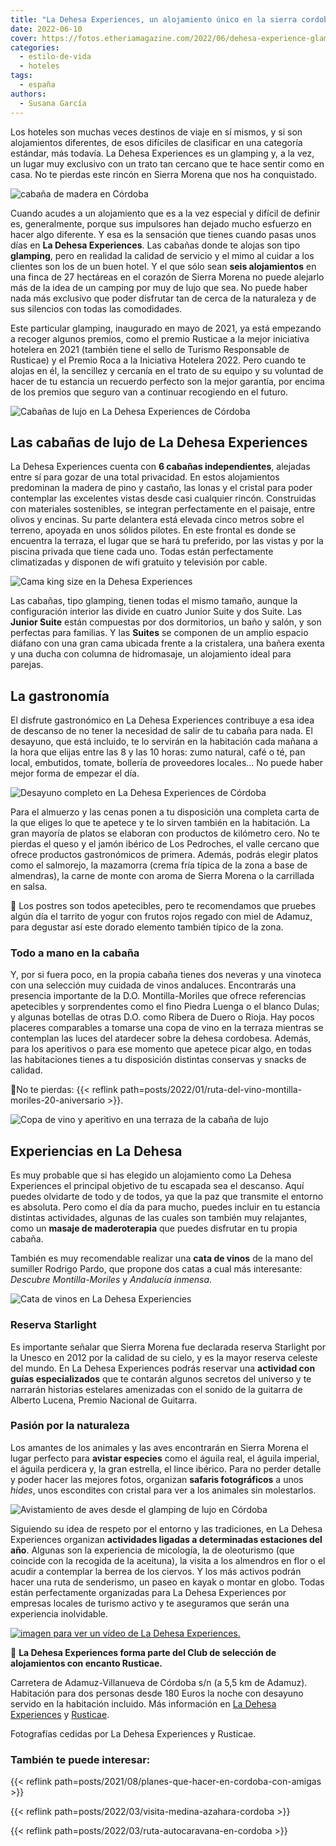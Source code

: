 ```yaml
---
title: "La Dehesa Experiences, un alojamiento único en la sierra cordobesa"
date: 2022-06-10
cover: https://fotos.etheriamagazine.com/2022/06/dehesa-experience-glamping.jpg
categories: 
  - estilo-de-vida
  - hoteles
tags: 
  - españa
authors: 
  - Susana García
---
```


Los hoteles son muchas veces destinos de viaje en sí mismos, y si son alojamientos diferentes, de esos difíciles de clasificar en una categoría estándar, más todavía. La Dehesa Experiences es un glamping y, a la vez, un lugar muy exclusivo con un trato tan cercano que te hace sentir como en casa. No te pierdas este rincón en Sierra Morena que nos ha conquistado.

![cabaña de madera en Córdoba](https://fotos.etheriamagazine.com/2022/06/dehesa-experience-glamping.jpg "Cabaña tipo glamping en La Dehesa Experience.")

Cuando acudes a un alojamiento que es a la vez especial y difícil de definir es, 
generalmente, porque sus impulsores han dejado mucho esfuerzo en hacer algo diferente. Y 
esa es la sensación que tienes cuando pasas unos días en **La Dehesa Experiences**. Las 
cabañas donde te alojas son tipo **glamping**, pero en realidad la calidad de servicio y 
el mimo al cuidar a los clientes son los de un buen hotel. Y el que sólo sean **seis 
alojamientos** en una finca de 27 hectáreas en el corazón de Sierra Morena no puede 
alejarlo más de la idea de un camping por muy de lujo que sea. No puede haber nada más 
exclusivo que poder disfrutar tan de cerca de la naturaleza y de sus silencios con todas 
las comodidades. 

Este particular glamping, inaugurado en mayo de 2021, ya está empezando a recoger 
algunos premios, como el premio Rusticae a la mejor iniciativa hotelera en 2021 (también 
tiene el sello de Turismo Responsable de Rusticae) y el Premio Roca a la Iniciativa 
Hotelera 2022. Pero cuando te alojas en él, la sencillez y cercanía en el trato de su 
equipo y su voluntad de hacer de tu estancia un recuerdo perfecto son la mejor garantía, 
por encima de los premios que seguro van a continuar recogiendo en el futuro. 

![Cabañas de lujo en La Dehesa Experiences de Córdoba](https://fotos.etheriamagazine.com/2022/06/dehesa-experiences-finca.jpg "Finca de La Dehesa Experience.")

## Las cabañas de lujo de La Dehesa Experiences

La Dehesa Experiences cuenta con **6 cabañas independientes**, alejadas entre sí para 
gozar de una total privacidad. En estos alojamientos predominan la madera de pino y 
castaño, las lonas y el cristal para poder contemplar las excelentes vistas desde casi 
cualquier rincón. Construidas con materiales sostenibles, se integran perfectamente en 
el paisaje, entre olivos y encinas. Su parte delantera está elevada cinco metros sobre 
el terreno, apoyada en unos sólidos pilotes. En este frontal es donde se encuentra la 
terraza, el lugar que se hará tu preferido, por las vistas y por la piscina privada que 
tiene cada uno. Todas están perfectamente climatizadas y disponen de wifi gratuito y 
televisión por cable. 

![Cama king size en la Dehesa Experiences](https://fotos.etheriamagazine.com/2022/06/dehesa-experiences-suite.jpg "Interior de la Suite en La Dehesa Experiences.")

Las cabañas, tipo glamping, tienen todas el mismo tamaño, aunque la configuración 
interior las divide en cuatro Junior Suite y dos Suite. Las **Junior Suite** están 
compuestas por dos dormitorios, un baño y salón, y son perfectas para familias. Y las 
**Suites** se componen de un amplio espacio diáfano con una gran cama ubicada frente a 
la cristalera, una bañera exenta y una ducha con columna de hidromasaje, un alojamiento 
ideal para parejas. 

## La gastronomía

El disfrute gastronómico en La Dehesa Experiences contribuye a esa idea de descanso de 
no tener la necesidad de salir de tu cabaña para nada. El desayuno, que está incluido, 
te lo servirán en la habitación cada mañana a la hora que elijas entre las 8 y las 10 
horas: zumo natural, café o té, pan local, embutidos, tomate, bollería de proveedores 
locales… No puede haber mejor forma de empezar el día. 

![Desayuno completo en  La Dehesa Experiences de Córdoba](https://fotos.etheriamagazine.com/2022/06/dehesa-experiences-desayuno.jpg "Completo desayuno en la cabaña de La Dehesa Experiences.")

Para el almuerzo y las cenas ponen a tu disposición una completa carta de la que eliges 
lo que te apetece y te lo sirven también en la habitación. La gran mayoría de platos se 
elaboran con productos de kilómetro cero. No te pierdas el queso y el jamón ibérico de 
Los Pedroches, el valle cercano que ofrece productos gastronómicos de primera. Además, 
podrás elegir platos como el salmorejo, la mazamorra (crema fría típica de la zona a 
base de almendras), la carne de monte con aroma de Sierra Morena o la carrillada en 
salsa. 

📌 Los postres son todos apetecibles, pero te recomendamos que pruebes algún día el 
tarrito de yogur con frutos rojos regado con miel de Adamuz, para degustar así este 
dorado elemento también típico de la zona. 

### Todo a mano en la cabaña

Y, por si fuera poco, en la propia cabaña tienes dos neveras y una vinoteca con una 
selección muy cuidada de vinos andaluces. Encontrarás una presencia importante de la 
D.O. Montilla-Moriles que ofrece referencias apetecibles y sorprendentes como el fino 
Piedra Luenga o el blanco Dulas; y algunas botellas de otras D.O. como Ribera de Duero o 
Rioja. Hay pocos placeres comparables a tomarse una copa de vino en la terraza mientras 
se contemplan las luces del atardecer sobre la dehesa cordobesa. Además, para los 
aperitivos o para ese momento que apetece picar algo, en todas las habitaciones tienes a 
tu disposición distintas conservas y snacks de calidad. 

📌No te pierdas: {{< reflink 
path=posts/2022/01/ruta-del-vino-montilla-moriles-20-aniversario >}}. 

![Copa de vino y aperitivo en una terraza de la cabaña de lujo](https://fotos.etheriamagazine.com/2022/06/la-dehesa-experiences-vino.jpg "Aperitivo en el glamping de La Dehesa Experiences.")

## Experiencias en La Dehesa

Es muy probable que si has elegido un alojamiento como La Dehesa Experiences el 
principal objetivo de tu escapada sea el descanso. Aquí puedes olvidarte de todo y de 
todos, ya que la paz que transmite el entorno es absoluta. Pero como el día da para 
mucho, puedes incluir en tu estancia distintas actividades, algunas de las cuales son 
también muy relajantes, como un **masaje de maderoterapia** que puedes disfrutar en tu 
propia cabaña. 

También es muy recomendable realizar una **cata de vinos** de la mano del sumiller 
Rodrigo Pardo, que propone dos catas a cual más interesante: _Descubre Montilla-Moriles_ 
y _Andalucía inmensa_. 

![Cata de vinos en La Dehesa Experiencies](https://fotos.etheriamagazine.com/2022/06/reserva-experience-cata-vinos.jpg "Cata de vinos en la recepción de La Dehesa Experiences.")

### Reserva Starlight

Es importante señalar que Sierra Morena fue declarada reserva Starlight por la Unesco en 
2012 por la calidad de su cielo, y es la mayor reserva celeste del mundo. En La Dehesa 
Experiences podrás reservar una **actividad con guías especializados** que te contarán 
algunos secretos del universo y te narrarán historias estelares amenizadas con el sonido 
de la guitarra de Alberto Lucena, Premio Nacional de Guitarra. 

### Pasión por la naturaleza

Los amantes de los animales y las aves encontrarán en Sierra Morena el lugar perfecto 
para **avistar especies** como el águila real, el águila imperial, el águila perdicera 
y, la gran estrella, el lince ibérico. Para no perder detalle y poder hacer las mejores 
fotos, organizan **safaris fotográficos** a unos _hides_, unos escondites con cristal 
para ver a los animales sin molestarlos. 

![Avistamiento de aves desde el glamping de lujo en Córdoba](https://fotos.etheriamagazine.com/2022/06/dehesa-experiences-hide.jpg "Hide en Sierra Morena para avistar aves.")

Siguiendo su idea de respeto por el entorno y las tradiciones, en La Dehesa Experiences 
organizan **actividades ligadas a determinadas estaciones del año**. Algunas son la 
experiencia de micología, la de oleoturismo (que coincide con la recogida de la 
aceituna), la visita a los almendros en flor o el acudir a contemplar la berrea de los 
ciervos. Y los más activos podrán hacer una ruta de senderismo, un paseo en kayak o 
montar en globo. Todas están perfectamente organizadas para La Dehesa Experiences por 
empresas locales de turismo activo y te aseguramos que serán una experiencia 
inolvidable. 

[![imagen para ver un vídeo de La Dehesa Experiences.](https://fotos.etheriamagazine.com/2022/06/video-dehesa-glamping.jpg)](https://www.youtube.com/watch?v=8xXie0lNjok)

📌 **La Dehesa Experiences forma parte del Club de selección de alojamientos con encanto 
Rusticae.** 

Carretera de Adamuz-Villanueva de Córdoba s/n (a 5,5 km de Adamuz). Habitación para dos 
personas desde 180 Euros la noche con desayuno servido en la habitación incluido. Más 
información en [La Dehesa Experiences](https://ladehesaexperiences.com/) y 
[Rusticae](https://www.rusticae.es/hotel/la-dehesa-experiences-10922). 

Fotografías cedidas por La Dehesa Experiences y Rusticae. 

### También te puede interesar:

{{< reflink path=posts/2021/08/planes-que-hacer-en-cordoba-con-amigas >}} 

{{< reflink path=posts/2022/03/visita-medina-azahara-cordoba >}} 

{{< reflink path=posts/2022/03/ruta-autocaravana-en-cordoba >}}
